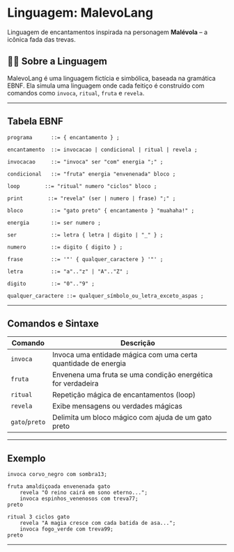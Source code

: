 
# Linguagem: MalevoLang

Linguagem de encantamentos inspirada na personagem **Malévola** – a icônica fada das trevas.


## 🧚‍♀️ Sobre a Linguagem

MalevoLang é uma linguagem fictícia e simbólica, baseada na gramática EBNF. Ela simula uma linguagem onde cada feitiço é construído com comandos como `invoca`, `ritual`, `fruta` e `revela`.  

---


## Tabela EBNF 

```ebnf
programa      ::= { encantamento } ;

encantamento  ::= invocacao | condicional | ritual | revela ;

invocacao     ::= "invoca" ser "com" energia ";" ;

condicional   ::= "fruta" energia "envenenada" bloco ;

loop        ::= "ritual" numero "ciclos" bloco ;

print        ::= "revela" (ser | numero | frase) ";" ;

bloco         ::= "gato preto" { encantamento } "muahaha!" ;

energia       ::= ser numero ;

ser           ::= letra { letra | digito | "_" } ;

numero        ::= digito { digito } ;

frase         ::= '"' { qualquer_caractere } '"' ;

letra         ::= "a".."z" | "A".."Z" ;

digito        ::= "0".."9" ;

qualquer_caractere ::= qualquer_símbolo_ou_letra_exceto_aspas ;
```

---

## Comandos e Sintaxe

| Comando     | Descrição                                                                 |
|-------------|---------------------------------------------------------------------------|
| `invoca`    | Invoca uma entidade mágica com uma certa quantidade de energia            |
| `fruta`     | Envenena uma fruta se uma condição energética for verdadeira              |
| `ritual`    | Repetição mágica de encantamentos (loop)                                  |
| `revela`    | Exibe mensagens ou verdades mágicas                                        |
| `gato`/`preto` | Delimita um bloco mágico com ajuda de um gato preto                        |

---

## Exemplo

```plaintext
invoca corvo_negro com sombra13;

fruta amaldiçoada envenenada gato
    revela "O reino cairá em sono eterno...";
    invoca espinhos_venenosos com treva77;
preto

ritual 3 ciclos gato
    revela "A magia cresce com cada batida de asa...";
    invoca fogo_verde com treva99;
preto
```
---
